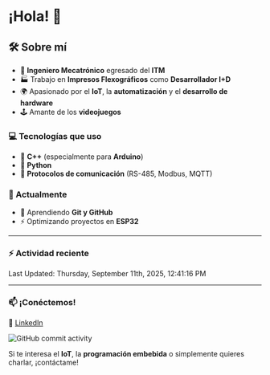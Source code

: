 # ¡Hola! 👋

## 🛠 Sobre mí

- 🤖 **Ingeniero Mecatrónico** egresado del **ITM**  
- 🏭 Trabajo en **Impresos Flexográficos** como **Desarrollador I+D**  
- 🌍 Apasionado por el **IoT**, la **automatización** y el **desarrollo de hardware**  
- 🕹️ Amante de los **videojuegos**  

### 💻 Tecnologías que uso

- 🔹 **C++** (especialmente para **Arduino**)  
- 🐍 **Python**  
- 🔗 **Protocolos de comunicación** (RS-485, Modbus, MQTT)  

### 🚀 Actualmente

- 🌱 Aprendiendo **Git y GitHub**  
- ⚡ Optimizando proyectos en **ESP32**  
---

### :zap: Actividad reciente
<!--RECENT_ACTIVITY:start-->
<!--RECENT_ACTIVITY:end-->

<!--RECENT_ACTIVITY:last_update-->
Last Updated: Thursday, September 11th, 2025, 12:41:16 PM
<!--RECENT_ACTIVITY:last_update_end-->

---

### 📫 **¡Conéctemos!**  

🔗 [LinkedIn](https://www.linkedin.com/in/adrian-estrada-1b8a74245/)

![GitHub commit activity](https://img.shields.io/github/commit-activity/m/Glowbig/Glowbig)

Si te interesa el **IoT**, la **programación embebida** o simplemente quieres charlar, ¡contáctame!  
